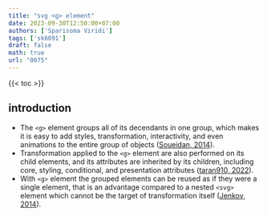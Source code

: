 ```yaml
---
title: "svg <g> element"
date: 2023-09-30T12:50:00+07:00
authors: ['Sparisoma Viridi']
tags: ['sk6091']
draft: false
math: true
url: "0075"
---
```

{{< toc >}}


## introduction
+ The `<g>` element groups all of its decendants in one group, which makes it is easy to add styles, transformation, interactivity, and even animations to the entire group of objects ([Soueidan, 2014](https://www.sarasoueidan.com/blog/structuring-grouping-referencing-in-svg/)).
+ Transformation applied to the `<g>` element are also performed on its child elements, and its attributes are inherited by its children, including core, styling, conditional, and presentation attributes ([taran910, 2022](https://www.geeksforgeeks.org/svg-g-element/)).
+ With `<g>` element the grouped elements can be reused as if they were a single element, that is an advantage compared to a nested `<svg>` element which cannot be the target of transformation itself ([Jenkov, 2014](https://jenkov.com/tutorials/svg/g-element.html)).